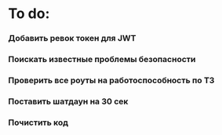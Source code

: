# To do:

### Добавить ревок токен для JWT
### Поискать известные проблемы безопасности
### Проверить все роуты на работоспособность по ТЗ
### Поставить шатдаун на 30 сек


### Почистить код
